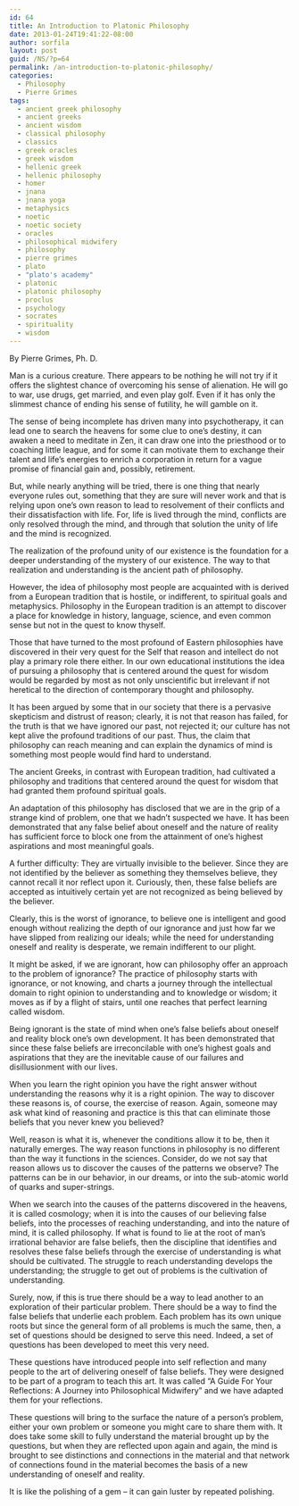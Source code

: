 ```yaml
---
id: 64
title: An Introduction to Platonic Philosophy
date: 2013-01-24T19:41:22-08:00
author: sorfila
layout: post
guid: /NS/?p=64
permalink: /an-introduction-to-platonic-philosophy/
categories:
  - Philosophy
  - Pierre Grimes
tags:
  - ancient greek philosophy
  - ancient greeks
  - ancient wisdom
  - classical philosophy
  - classics
  - greek oracles
  - greek wisdom
  - hellenic greek
  - hellenic philosophy
  - homer
  - jnana
  - jnana yoga
  - metaphysics
  - noetic
  - noetic society
  - oracles
  - philosophical midwifery
  - philosophy
  - pierre grimes
  - plato
  - "plato's academy"
  - platonic
  - platonic philosophy
  - proclus
  - psychology
  - socrates
  - spirituality
  - wisdom
---
```

By Pierre Grimes, Ph. D.

Man is a curious creature. There appears to be nothing he will not try if it offers the slightest chance of overcoming his sense of alienation. He will go to war, use drugs, get married, and even play golf. Even if it has only the slimmest chance of ending his sense of futility, he will gamble on it.

The sense of being incomplete has driven many into psychotherapy, it can lead one to search the heavens for some clue to one&#8217;s destiny, it can awaken a need to meditate in Zen, it can draw one into the priesthood or to coaching little league, and for some it can motivate them to exchange their talent and life&#8217;s energies to enrich a corporation in return for a vague promise of financial gain and, possibly, retirement.

But, while nearly anything will be tried, there is one thing that nearly everyone rules out, something that they are sure will never work and that is relying upon one&#8217;s own reason to lead to resolvement of their conflicts and their dissatisfaction with life. For, life is lived through the mind, conflicts are only resolved through the mind, and through that solution the unity of life and the mind is recognized.

The realization of the profound unity of our existence is the foundation for a deeper understanding of the mystery of our existence. The way to that realization and understanding is the ancient path of philosophy.

However, the idea of philosophy most people are acquainted with is derived from a European tradition that is hostile, or indifferent, to spiritual goals and metaphysics. Philosophy in the European tradition is an attempt to discover a place for knowledge in history, language, science, and even common sense but not in the quest to know thyself.

Those that have turned to the most profound of Eastern philosophies have discovered in their very quest for the Self that reason and intellect do not play a primary role there either. In our own educational institutions the idea of pursuing a philosophy that is centered around the quest for wisdom would be regarded by most as not only unscientific but irrelevant if not heretical to the direction of contemporary thought and philosophy.

It has been argued by some that in our society that there is a pervasive skepticism and distrust of reason; clearly, it is not that reason has failed, for the truth is that we have ignored our past, not rejected it; our culture has not kept alive the profound traditions of our past. Thus, the claim that philosophy can reach meaning and can explain the dynamics of mind is something most people would find hard to understand.

The ancient Greeks, in contrast with European tradition, had cultivated a philosophy and traditions that centered around the quest for wisdom that had granted them profound spiritual goals.

An adaptation of this philosophy has disclosed that we are in the grip of a strange kind of problem, one that we hadn&#8217;t suspected we have. It has been demonstrated that any false belief about oneself and the nature of reality has sufficient force to block one from the attainment of one&#8217;s highest aspirations and most meaningful goals.

A further difficulty: They are virtually invisible to the believer. Since they are not identified by the believer as something they themselves believe, they cannot recall it nor reflect upon it. Curiously, then, these false beliefs are accepted as intuitively certain yet are not recognized as being believed by the believer.

Clearly, this is the worst of ignorance, to believe one is intelligent and good enough without realizing the depth of our ignorance and just how far we have slipped from realizing our ideals; while the need for understanding oneself and reality is desperate, we remain indifferent to our plight.

It might be asked, if we are ignorant, how can philosophy offer an approach to the problem of ignorance? The practice of philosophy starts with ignorance, or not knowing, and charts a journey through the intellectual domain to right opinion to understanding and to knowledge or wisdom; it moves as if by a flight of stairs, until one reaches that perfect learning called wisdom.

Being ignorant is the state of mind when one&#8217;s false beliefs about oneself and reality block one&#8217;s own development. It has been demonstrated that since these false beliefs are irreconcilable with one&#8217;s highest goals and aspirations that they are the inevitable cause of our failures and disillusionment with our lives.

When you learn the right opinion you have the right answer without understanding the reasons why it is a right opinion. The way to discover these reasons is, of course, the exercise of reason. Again, someone may ask what kind of reasoning and practice is this that can eliminate those beliefs that you never knew you believed?

Well, reason is what it is, whenever the conditions allow it to be, then it naturally emerges. The way reason functions in philosophy is no different than the way it functions in the sciences. Consider, do we not say that reason allows us to discover the causes of the patterns we observe? The patterns can be in our behavior, in our dreams, or into the sub-atomic world of quarks and super-strings.

When we search into the causes of the patterns discovered in the heavens, it is called cosmology; when it is into the causes of our believing false beliefs, into the processes of reaching understanding, and into the nature of mind, it is called philosophy. If what is found to lie at the root of man&#8217;s irrational behavior are false beliefs, then the discipline that identifies and resolves these false beliefs through the exercise of understanding is what should be cultivated. The struggle to reach understanding develops the understanding; the struggle to get out of problems is the cultivation of understanding.

Surely, now, if this is true there should be a way to lead another to an exploration of their particular problem. There should be a way to find the false beliefs that underlie each problem. Each problem has its own unique roots but since the general form of all problems is much the same, then, a set of questions should be designed to serve this need. Indeed, a set of questions has been developed to meet this very need.

These questions have introduced people into self reflection and many people to the art of delivering oneself of false beliefs. They were designed to be part of a program to teach this art. It was called &#8220;A Guide For Your Reflections: A Journey into Philosophical Midwifery&#8221; and we have adapted them for your reflections.

These questions will bring to the surface the nature of a person&#8217;s problem, either your own problem or someone you might care to share them with. It does take some skill to fully understand the material brought up by the questions, but when they are reflected upon again and again, the mind is brought to see distinctions and connections in the material and that network of connections found in the material becomes the basis of a new understanding of oneself and reality.

It is like the polishing of a gem &#8211; it can gain luster by repeated polishing.
